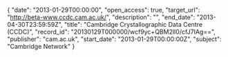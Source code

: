 {
  "date": "2013-01-29T00:00:00", 
  "open_access": true, 
  "target_url": "http://beta-www.ccdc.cam.ac.uk/", 
  "description": "", 
  "end_date": "2013-04-30T23:59:59Z", 
  "title": "Cambridge Crystallographic Data Centre (CCDC)", 
  "record_id": "20130129T000000/wcf9yc+QBM2lI0/cfJ7IAg==", 
  "publisher": "cam.ac.uk", 
  "start_date": "2013-01-29T00:00:00Z", 
  "subject": "Cambridge Network"
}

